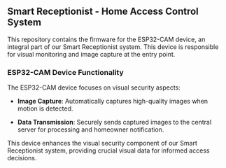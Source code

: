 ## Smart Receptionist - Home Access Control System

This repository contains the firmware for the ESP32-CAM device, an integral part of our Smart Receptionist system. This device is responsible for visual monitoring and image capture at the entry point.

### ESP32-CAM Device Functionality

The ESP32-CAM device focuses on visual security aspects:

- **Image Capture**: Automatically captures high-quality images when motion is detected.

- **Data Transmission**: Securely sends captured images to the central server for processing and homeowner notification.

This device enhances the visual security component of our Smart Receptionist system, providing crucial visual data for informed access decisions.
